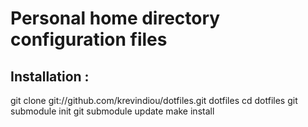 Personal home directory configuration files
===========================================

Installation :
--------------
git clone git://github.com/krevindiou/dotfiles.git dotfiles
cd dotfiles
git submodule init
git submodule update
make install

